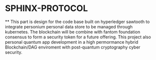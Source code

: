 # SPHINX-PROTOCOL
** This part is design for the code base built on hyperledger sawtooth to integrate personium personal data store to be managed through kubernetes. The blockchain will be combine with fantom foundation consensus to form a security token for a future offering. This project also personal quantum app development in a high permormance hybrid Blockchain/DAG enviroment with post-quantum cryptography cyber security. 
